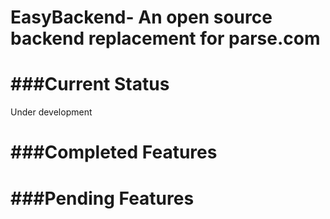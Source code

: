 EasyBackend- An open source backend replacement for parse.com
=======

###Current Status
=========
Under development


###Completed Features
=====


###Pending Features
=====


